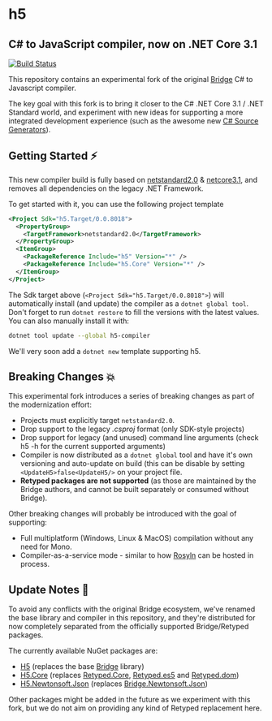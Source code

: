 #  h5

## C# to JavaScript compiler, now on .NET Core 3.1 

[![Build Status](https://dev.azure.com/curiosity-ai/mosaik/_apis/build/status/h5-compiler?branchName=master)](https://dev.azure.com/curiosity-ai/mosaik/_build/latest?definitionId=38&branchName=master)

This repository contains an experimental fork of the original [Bridge](https://github.com/bridgedotnet/bridge) C# to Javascript compiler.

The key goal with this fork is to bring it closer to the C# .NET Core 3.1 / .NET Standard world, and experiment with new ideas for supporting a more integrated development experience (such as the awesome new [C# Source Generators](https://devblogs.microsoft.com/dotnet/introducing-c-source-generators/)).

##  Getting Started ⚡

This new compiler build is fully based on [netstandard2.0](https://github.com/theolivenbaum/h5/blob/master/H5/H5/H5.csproj) & [netcore3.1](https://github.com/theolivenbaum/h5/blob/master/H5/Compiler/Builder/H5.Builder.csproj), and removes all dependencies on the legacy .NET Framework.

To get started with it, you can use the following project template  

````xml
<Project Sdk="h5.Target/0.0.8018">
  <PropertyGroup>
    <TargetFramework>netstandard2.0</TargetFramework>
  </PropertyGroup>
  <ItemGroup>
    <PackageReference Include="h5" Version="*" />
    <PackageReference Include="h5.Core" Version="*" />
  </ItemGroup>
</Project>
````

The Sdk target above (``<Project Sdk="h5.Target/0.0.8018">``) will automatically install (and update) the compiler as a ``dotnet global tool``. Don't forget to run ``dotnet restore`` to fill the versions with the latest values. You can also manually install it with:

````bash
dotnet tool update --global h5-compiler
````

We'll very soon add a `dotnet new` template supporting h5.

##  Breaking Changes 💥

This experimental fork introduces a series of breaking changes as part of the modernization effort:
- Projects must explicitly target ``netstandard2.0``.
- Drop support to the legacy *.csproj* format (only SDK-style projects)
- Drop support for legacy (and unused) command line arguments (check h5 -h for the current supported arguments)
- Compiler is now distributed as a ``dotnet global`` tool and have it's own versioning and auto-update on build (this can be disable by setting `<UpdateH5>false<UpdateH5/>` on your project file.
- **Retyped packages are not supported** (as those are maintained by the Bridge authors, and cannot be built separately or consumed without Bridge).

Other breaking changes will probably be introduced with the goal of supporting:
- Full multiplatform (Windows, Linux & MacOS) compilation without any need for Mono.
- Compiler-as-a-service mode - similar to how [Rosyln](https://github.com/dotnet/roslyn) can be hosted in process.

##  Update Notes 📑

To avoid any conflicts with the original Bridge ecosystem, we've renamed the base library and compiler in this repository, and they're distributed for now completely separated from the officially supported Bridge/Retyped packages.

The currently available NuGet packages are:
- [H5](https://www.nuget.org/packages/h5/) (replaces the base [Bridge](https://www.nuget.org/packages/Bridge/) library) 
- [H5.Core](https://www.nuget.org/packages/h5.core) (replaces [Retyped.Core](https://www.nuget.org/packages/Retyped.Core/), [Retyped.es5](https://www.nuget.org/packages/Retyped.es5/) and [Retyped.dom](https://www.nuget.org/packages/Retyped.dom/))
- [H5.Newtonsoft.Json](https://www.nuget.org/packages/h5.Newtonsoft.Json/) (replaces [Bridge.Newtonsoft.Json](https://www.nuget.org/packages/Bridge.Newtonsoft.Json/))

Other packages might be added in the future as we experiment with this fork, but we do not aim on providing any kind of Retyped replacement here.